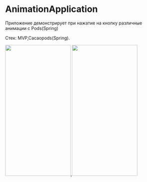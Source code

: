 # AnimationApplication

Приложение демонстрирует при нажатие на кнопку различные анимации с Pods(Spring)

Стек: MVP,Cacaopods(Spring).

<img src="https://user-images.githubusercontent.com/54499958/182140704-9983dd9f-eaf4-42dc-874f-5b9ea5fda560.jpeg" height="420" width="210" >,<img src="https://user-images.githubusercontent.com/54499958/182140723-c8e27ba2-94c7-44cc-b843-aff3fc12cc81.jpeg" height="420" width="210" >

